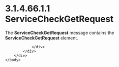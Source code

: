 <html dir="LTR" xmlns:mshelp="http://msdn.microsoft.com/mshelp" xmlns:ddue="http://ddue.schemas.microsoft.com/authoring/2003/5" xmlns:xlink="http://www.w3.org/1999/xlink" xmlns:tool="http://www.microsoft.com/tooltip">
    <head>
        <meta http-equiv="Content-Type" content="text/html; CHARSET=utf-8"></meta>
        <meta name="save" content="history"></meta>
        <title>3.1.4.66.1.1 ServiceCheckGetRequest</title>
        <xml>
            <mshelp:toctitle title="3.1.4.66.1.1 ServiceCheckGetRequest"></mshelp:toctitle>
            <mshelp:rltitle title="[MS-SSMDSWS-15]: ServiceCheckGetRequest"></mshelp:rltitle>
            <mshelp:keyword index="A" term="51003889-6125-4284-9e67-66dd5233c9da"></mshelp:keyword>
            <mshelp:attr name="DCSext.ContentType" value="open specification"></mshelp:attr>
            <mshelp:attr name="AssetID" value="51003889-6125-4284-9e67-66dd5233c9da"></mshelp:attr>
            <mshelp:attr name="TopicType" value="kbRef"></mshelp:attr>
            <mshelp:attr name="DCSext.Title" value="[MS-SSMDSWS-15]: ServiceCheckGetRequest" />
        </xml>
    </head>
    <body>
        <div id="header">
            <h1 class="heading">3.1.4.66.1.1 ServiceCheckGetRequest</h1>
        </div>
        <div id="mainSection">
            <div id="mainBody">
                <div id="allHistory" class="saveHistory"></div>
                <div id="sectionSection0" class="section" name="collapseableSection">
                    

<p>The <b>ServiceCheckGetRequest</b> message contains the <b>ServiceCheckGetRequest</b>
element.</p>


                </div>
            </div>
        </div>
    </body>
</html>